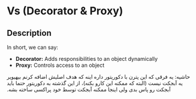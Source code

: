 # Vs (Decorator & Proxy)

## Description

In short, we can say:

- **Decorator:** Adds responsibilities to an object dynamically
- **Proxy:** Controls access to an object

<span dir="rtl">حاشیه: یه فرقی که این پترن با دکوریتور داره اینه که هدف اصلیش اضافه کرنم بیهیویر یه آبجکت نیست (البته که ممکنه این کارو بکنه)، از این گذشته به دکوریتور حتما باید آبجکت رو پاس بدی ولی اینجا ممکنه آبجکت توسط خود پراکسی ساخته بشه.</span>
